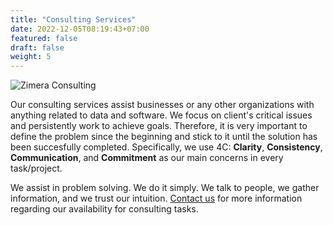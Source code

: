 ```yaml
---
title: "Consulting Services"
date: 2022-12-05T08:19:43+07:00
featured: false
draft: false
weight: 5
---
```


![Zimera Consulting](/images/services/consulting.jpg)

Our consulting services assist businesses or any other organizations with anything related to data and software. We focus on client's critical issues and persistently work to achieve goals. Therefore, it is very important to define the problem since the beginning and stick to it until the solution has been succesfully completed. Specifically, we use 4C: **Clarity**, **Consistency**, **Communication**, and **Commitment** as our main concerns in every task/project. 

We assist in problem solving. We do it simply. We talk to people, we gather information, and we trust our intuition. [Contact us](/contact/) for more information regarding our availability for consulting tasks. 
